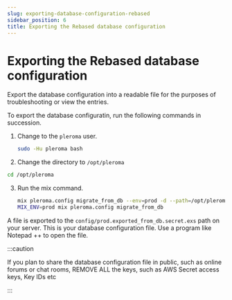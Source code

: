 ```yaml
---
slug: exporting-database-configuration-rebased
sidebar_position: 6
title: Exporting the Rebased database configuration
---
```


# Exporting the Rebased database configuration

Export the database configuration into a readable file for the purposes of troubleshooting or view the entries.

To export the database configuratin, run the following commands in succession.

1. Change to the `pleroma` user.
    ```bash
    sudo -Hu pleroma bash
    ```

2. Change the directory to `/opt/pleroma`
```bash
cd /opt/pleroma
```

3. Run the mix command.

    ```bash
    mix pleroma.config migrate_from_db --env=prod -d --path=/opt/pleroma/config/export_prod.secret.exs
    MIX_ENV=prod mix pleroma.config migrate_from_db
    ```

A file is exported to the `config/prod.exported_from_db.secret.exs` path on your server. This is your database configuration file. Use a program like Notepad ++ to open the file.

:::caution

If you plan to share the database configuration file in public, such as online forums or chat rooms, REMOVE ALL the keys, such as AWS Secret access keys, Key IDs etc

:::

